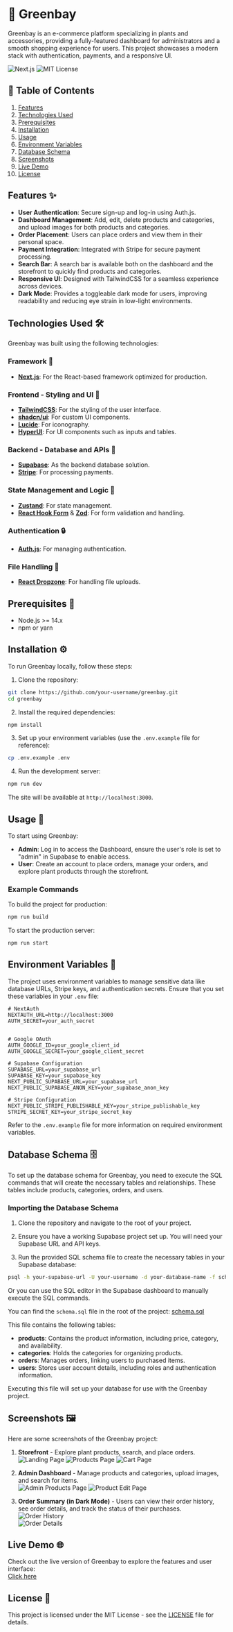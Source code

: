 # 🌿 Greenbay

Greenbay is an e-commerce platform specializing in plants and accessories, providing a fully-featured dashboard for administrators and a smooth shopping experience for users. This project showcases a modern stack with authentication, payments, and a responsive UI.

![Next.js](https://img.shields.io/badge/Next.js-14.0-000000?logo=nextdotjs&logoColor=white)
![MIT License](https://img.shields.io/badge/License-MIT-green)

## 📑 Table of Contents

1. [Features](#features)
2. [Technologies Used](#technologies-used)
3. [Prerequisites](#prerequisites)
4. [Installation](#installation)
5. [Usage](#usage)
6. [Environment Variables](#environment-variables)
7. [Database Schema](#database-schema)
8. [Screenshots](#screenshots)
9. [Live Demo](#live-demo)
10. [License](#license)

## Features ✨

- **User Authentication**: Secure sign-up and log-in using Auth.js.
- **Dashboard Management**: Add, edit, delete products and categories, and upload images for both products and categories.
- **Order Placement**: Users can place orders and view them in their personal space.
- **Payment Integration**: Integrated with Stripe for secure payment processing.
- **Search Bar**: A search bar is available both on the dashboard and the storefront to quickly find products and categories.
- **Responsive UI**: Designed with TailwindCSS for a seamless experience across devices.
- **Dark Mode**: Provides a toggleable dark mode for users, improving readability and reducing eye strain in low-light environments.

## Technologies Used 🛠

Greenbay was built using the following technologies:

### Framework 🧩

- **[Next.js](https://nextjs.org/)**: For the React-based framework optimized for production.

### Frontend - Styling and UI 🎨

- **[TailwindCSS](https://tailwindcss.com/)**: For the styling of the user interface.
- **[shadcn/ui](https://shadcn.dev/)**: For custom UI components.
- **[Lucide](https://lucide.dev/)**: For iconography.
- **[HyperUI](https://hyperui.dev/)**: For UI components such as inputs and tables.

### Backend - Database and APIs 🔗

- **[Supabase](https://supabase.com/)**: As the backend database solution.
- **[Stripe](https://stripe.com/)**: For processing payments.

### State Management and Logic 🧠

- **[Zustand](https://zustand-demo.pmnd.rs/)**: For state management.
- **[React Hook Form](https://react-hook-form.com/)** & **[Zod](https://zod.dev/)**: For form validation and handling.

### Authentication 🔒

- **[Auth.js](https://authjs.dev/)**: For managing authentication.

### File Handling 📂

- **[React Dropzone](https://react-dropzone.js.org/)**: For handling file uploads.

## Prerequisites 🔧️

- Node.js >= 14.x
- npm or yarn

## Installation ⚙️

To run Greenbay locally, follow these steps:

1. Clone the repository:

```bash
git clone https://github.com/your-username/greenbay.git
cd greenbay
```

2. Install the required dependencies:

```bash
npm install
```

3. Set up your environment variables (use the `.env.example` file for reference):

```bash
cp .env.example .env
```

4. Run the development server:

```bash
npm run dev
```

The site will be available at `http://localhost:3000`.

## Usage 🚀

To start using Greenbay:

- **Admin**: Log in to access the Dashboard, ensure the user's role is set to "admin" in Supabase to enable access.
- **User**: Create an account to place orders, manage your orders, and explore plant products through the storefront.

### Example Commands

To build the project for production:

```bash
npm run build
```

To start the production server:

```bash
npm run start
```

## Environment Variables 🔐

The project uses environment variables to manage sensitive data like database URLs, Stripe keys, and authentication secrets. Ensure that you set these variables in your `.env` file:

```env
# NextAuth
NEXTAUTH_URL=http://localhost:3000
AUTH_SECRET=your_auth_secret


# Google OAuth
AUTH_GOOGLE_ID=your_google_client_id
AUTH_GOOGLE_SECRET=your_google_client_secret

# Supabase Configuration
SUPABASE_URL=your_supabase_url
SUPABASE_KEY=your_supabase_key
NEXT_PUBLIC_SUPABASE_URL=your_supabase_url
NEXT_PUBLIC_SUPABASE_ANON_KEY=your_supabase_anon_key

# Stripe Configuration
NEXT_PUBLIC_STRIPE_PUBLISHABLE_KEY=your_stripe_publishable_key
STRIPE_SECRET_KEY=your_stripe_secret_key
```

Refer to the `.env.example` file for more information on required environment variables.

## Database Schema 🗄️

To set up the database schema for Greenbay, you need to execute the SQL commands that will create the necessary tables and relationships. These tables include products, categories, orders, and users.

### Importing the Database Schema

1. Clone the repository and navigate to the root of your project.

2. Ensure you have a working Supabase project set up. You will need your Supabase URL and API keys.

3. Run the provided SQL schema file to create the necessary tables in your Supabase database:

```bash
psql -h your-supabase-url -U your-username -d your-database-name -f schema.sql
```

Or you can use the SQL editor in the Supabase dashboard to manually execute the SQL commands.

You can find the `schema.sql` file in the root of the project: [schema.sql](./schema.sql)

This file contains the following tables:

- **products**: Contains the product information, including price, category, and availability.
- **categories**: Holds the categories for organizing products.
- **orders**: Manages orders, linking users to purchased items.
- **users**: Stores user account details, including roles and authentication information.

Executing this file will set up your database for use with the Greenbay project.

## Screenshots 🖼️

Here are some screenshots of the Greenbay project:

1. **Storefront** - Explore plant products, search, and place orders.  
   ![Landing Page](https://i.imgur.com/0rGtyS3.png)
   ![Products Page](https://i.imgur.com/sZcSr1k.png)
   ![Cart Page](https://i.imgur.com/N98xmuz.png)

2. **Admin Dashboard** - Manage products and categories, upload images, and search for items.  
   ![Admin Products Page](https://i.imgur.com/lgrGbqD.png)
   ![Product Edit Page](https://i.imgur.com/KoZVfw7.png)

3. **Order Summary (in Dark Mode)** - Users can view their order history, see order details, and track the status of their purchases.  
   ![Order History](https://i.imgur.com/i7yP5Rb.png)  
   ![Order Details](https://i.imgur.com/dC4xRBJ.png)

## Live Demo 🌐

Check out the live version of Greenbay to explore the features and user interface:  
[Click here](https://greenbay-mu.vercel.app/)

## License 📜

This project is licensed under the MIT License - see the [LICENSE](./LICENSE) file for details.
